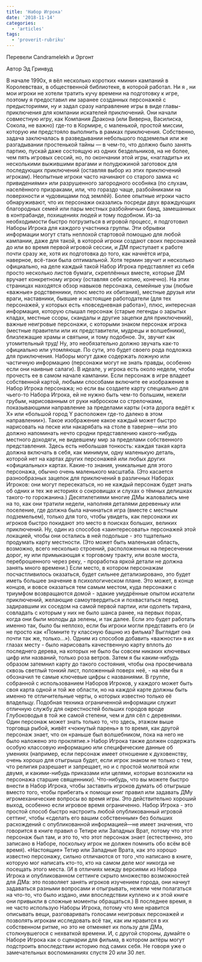 ```yaml
---
title: 'Набор Игрока'
date: '2018-11-14'
categories:
  - 'articles'
tags:
  - 'proverit-rubriku'
---
```


Перевели Candramelekh и Эргонт

Автор Эд Гринвуд

В начале 1990х, я вёл несколько коротких «мини» кампаний в Королевствах, в общественной библиотеке, в которой работал. Ни я , ни мои игроки не хотели тратить кучу времени на подготовку к игре, поэтому я предоставил им заранее созданных персонажей с предысториями, ну и задал сразу направление игры в виде главы-приключения для компании искателей приключений. Они начали совместную игру, как Компания Дракона (или Виверна, Василиска, Сокола, не важно) где-то в Кормире, с маленькой, простой миссии, которую им предстояло выполнить в рамках приключения. Собственно, задача заключалась в разведывании небольшого подземелья или же разгадывании простенькой тайны — в чем-то, что должно было занять партию, пускай даже состоящую из одних бездельников, на не более, чем пять игровых сессий, но, по окончании этой игры, «нагладить» их несколькими выжившими врагами и полудюжиной заготовок для последующих приключений (оставляя выбор из этих приключений игрокам). Неопытные игроки часто начинают со старого замка «с привидениями» или разрушенного загородного особняка (по слухам, населённого призраками, или, что гораздо чаще, разбойниками на поверхности и чудовищами под землёй). Более опытные игроки часто обнаруживают, что их персонажи оказались посреди двух враждующих благородных семей или пары местных разбойничьих банд, замешанных в контрабанде, похищениях людей и тому подобном. Из-за необходимости быстро погрузиться в игровой процесс, я подготовил Наборы Игрока для каждого участника группы. Эти обрывки информации могут стать неплохой стартовой помощью для любой кампании, даже для такой, в которой игроки создают своих персонажей до или во время первой игровой сессии, и ДМ приступает к работе почти сразу же, хотя их подготовка до того, как начнётся игра, наверное, всё-таки была оптимальной. Хотя термин звучит и несколько официально, на деле каждый такой Набор Игрока представляет из себя просто несколько листов бумаги, скреплённых вместе, которые ДМ вручает конкретному игроку (оставляя себе копию, конечно). На этих страницах находятся обзор навыков персонажа, семейные узы (любые «важные» родственники, плюс место их обитания), местные друзья или враги, наставники, бывшие и настоящие работодатели (для тех персонажей, у которых есть «повседневная работа»), плюс, интересная информация, которую слышал персонаж (старые легенды о зарытых кладах, местные ссоры, скандалы и другие зацепки для приключений), важные неигровые персонажи, с которыми знаком персонаж игрока (местные правители или их представители, мудрецы и волшебники), близлежащие храмы и святыни, и тому подобное. Эх, звучит как утомительный труд! Ну, это необязательно должно звучать как-то официально или утомляюще. По сути, это будет своего рода подложка для приключения. Наборы могут даже содержать ложную или частичную информацию (персонажи могут не знать правды, особенно если они наивные салаги). В идеале, у игрока есть около недели, чтобы прочесть ее в самом начале кампании. Если персонаж в игре владеет собственной картой, любыми способами включите ее изображение в Набор Игрока персонажа; но если вы создаете карту специально для чьего-то Набора Игрока, ей не нужно быть чем-то большим, нежели грубым, нарисованным от руки наброском со стрелочками, показывающими направление за пределами карты («эта дорога ведёт к X» или «большой город Y расположен где-то далеко в этом направлении»). Такое изображение какое каждый может быстро нарисовать на песке или накарябать на столе в таверне—или это должно напоминать нечто сродни представлению какого-нибудь местного доходяги, не видевшему мир за пределами собственного представления. Здесь есть небольшая тонкость: каждая такая карта должна включать в себя, как минимум, одну маленькую деталь, которой нет на картах других персонажей или любых других «официальных» картах. Какие-то знания, уникальные для этого персонажа, обычно очень маленького масштаба. (Это касается разнообразных зацепок для приключений в различных Наборах Игроков: они могут пересекаться, но не каждый персонаж будет знать об одних и тех же историях о сокровищах и слухах о тёмных делишках такого-то горожанина.) Десятилетиями многие ДМы жаловались мне на то, как они тратили недели, наполняя деталями деревеньку или поселение, где должна была начинаться игра (вместе с местным подземельем), только для того, чтобы увидеть, как персонажи их игроков быстро покидают это место в поисках больших, великих приключений. Ну, один из способов «заинтересовать» персонажей этой локацией, чтобы они остались в ней подольше - это тщательно продумать карту местности. (Это может быть маленькая область, возможно, всего несколько строений, расположенных на пересечении дорог, ну или примыкающая к торговому тракту, или возле моста, переброшенного через реку, - проработка яркой детали не должна занять много времени.) Если место, в котором персонажам посчастливилось оказаться, будет сильнее детализировано, это будет иметь большее значение в психологическом плане. Это может, в конце концов, и вовсе оказаться тем самым местом, куда персонажи с триумфом возвращаются домой - эдакие умудрённые опытом искатели приключений, желающие самоутвердиться и похвастаться перед задиравшим их соседом на самой первой партии, или одолеть тирана, совладать с которым у них не было шанса ранее, на первых порах, когда они были молоды да зелены, и так далее. Если это будет работать именно так, было бы неплохо, если бы игроки могли представить его (и не просто как «Помните ту классную башню из фильма? Выглядит она почти так же, только...»). Одним из способов добавить «важности» в их глазах месту - было нарисовать качественную карту вплоть до последнего дерева, на которых не было бы совсем никаких ключевых цифр или названий, только роза ветров. Затем я бы каким-нибудь образом затемнил карту до такого состояния, чтобы она просвечивала сквозь светлый тонкий лист, положенный поверх неё, - на нём бы я обозначил те самые ключевые цифры с названиями. В группе, собранной с использованием Наборов Игроков, у каждого может быть своя карта одной и той же области, но на каждой карте должны быть именно те отличительные черты, о которых известно только её владельцу. Подобная техника ограниченной информации служит отличную службу для окрестностей больших городов вроде Глубоководья в той же самой степени, чем и для сёл с деревнями. Один персонаж может знать только то, что здесь, этажом выше торговца рыбой, живёт «чокнутый парень» в то время, как другой персонаж знает, что он «раньше был волшебником, пока на него не было наложено это проклятие.» Набор Игрока также должен содержать особую классовую информацию или специфические данные об умениях (например, если персонаж имеет отношение к духовенству, очень хорошо для отыгрыша будет, если игрок знаком не только с тем, что религия разрешает и запрещает, но и с простой молитвой или двумя, и какими-нибудь приказами или целями, которые возложили на персонажа старшие священники). Что-нибудь, что вы можете быстро внести в Набор Игрока, чтобы заставить игроков думать об отыгрыше вместо того, чтобы прибегать к помощи книг правил или задавать ДМу игромеханические вопросы во время игры. Это действительно хороший выход, особенно если игровое время ограниченно. Набор Игрока - это простой способ быстро настроить любой опубликованный игровой сеттинг, чтобы «сделать его вашим собственным» без больших расхождений с опубликованной информацией—не имеет значения, что говорится в книге правил о Тетире или Западных Врат, потому что этот персонаж был там, и это то, что этот персонаж знает (естественно, это записано в Наборе, поскольку игрок не должен помнить обо всём всё время). «Настоящие» Тетир или Западные Врата, как это хорошо известно персонажу, сильно отличаются от того ,что написано в книге, которую мог написать кто-то, кто на самом деле мог никогда не посещать этого места. (И в отличиях между версиями из Набора Игрока и опубликованном сеттинге скрыто множество возможностей для ДМа: это позволяет занять игроков изучением города, они начнут задаваться разными вопросами и отыгрывать, нежели чем полагаться на что-то, что было издано, ими впоследствии куплено и к этой книге они привыкли в сложные моменты обращаться.) В последнее время, я не часто использую Наборы Игрока, потому что мне нравится описывать вещи, разговаривать голосами неигровых персонажей и позволять игрокам исследовать всё так, как им нравится в их собственном ритме, но это не отменяет их пользу для ДМа, столкнувшегося с нехваткой времени. И, с другой стороны, думайте о Наборе Игрока как о сценарии для фильма, в котором актёры могут подстроить впоследствии историю под самих себя. Не говоря уже о замечательных воспоминаниях спустя 20 или 30 лет.
